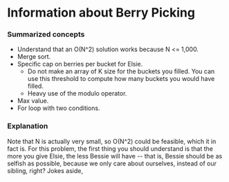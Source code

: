 # Information about Berry Picking
### Summarized concepts
  - Understand that an O(N^2) solution works because N <= 1,000.
  - Merge sort.
  - Specific cap on berries per bucket for Elsie.
    - Do not make an array of K size for the buckets you filled. You can use this threshold to compute how many buckets you would have filled.
    - Heavy use of the modulo operator.
  - Max value.
  - For loop with two conditions.

### Explanation
Note that N is actually very small, so O(N^2) could be feasible, which it in fact is. For this problem, the first thing you should understand is that the more you give Elsie, the less Bessie will have -- that is, Bessie should be as selfish as possible, because we only care about ourselves, instead of our sibling, right?  Jokes aside, 
